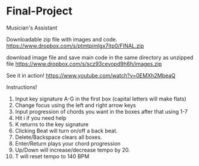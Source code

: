 Final-Project
=============

Musician's Assistant

Downloadable zip file with images and code. 
https://www.dropbox.com/s/ptmtpimlgx7itp0/FINAL.zip

download image file and save main code in the same directory as unzipped file 
https://www.dropbox.com/s/scz93cevopd9h6h/images.zip

See it in action!
https://www.youtube.com/watch?v=0EMXh2MbeaQ

Instructions!

1. Input key signature A-G in the first box (capital letters will make flats)
2. Change focus using the left and right arrow keys
3. Input progression of chords you want in the boxes after that using 1-7
4. Hit i if you need help
5. K returns to the key signature
6. Clicking Beat will turn on/off a back beat.
7. Delete/Backspace clears all boxes.
8. Enter/Return plays your chord progression
9. Up/Down will increase/decrease tempo by 20.
10. T will reset tempo to 140 BPM

